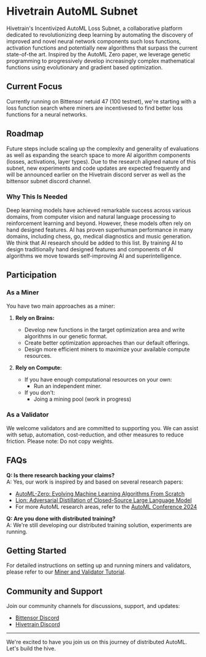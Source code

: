 # Hivetrain AutoML Subnet

Hivetrain's Incentivized AutoML Loss Subnet, a collaborative platform dedicated to revolutionizing deep learning by automating the discovery of improved and novel neural network components such loss functions, activation functions and potentially new algorithms that surpass the current state-of-the art. Inspired by the AutoML Zero paper, we leverage genetic programming to progressively develop increasingly complex mathematical functions using evolutionary and gradient based optimization.

## Current Focus

Currently running on Bittensor netuid 47 (100 testnet), we're starting with a loss function search where miners are incentivesed to find better loss functions for a neural networks.

## Roadmap

Future steps include scaling up the complexity and generality of evaluations as well as expanding the search space to more AI algorithm components (losses, activations, layer types). Due to the research aligned nature of this subnet, new experiments and code updates are expected frequently and will be announced earlier on the Hivetrain discord server as well as the bittensor subnet discord channel.

### Why This Is Needed
Deep learning models have achieved remarkable success across various domains, from computer vision and natural language processing to reinforcement learning and beyond. However, these models often rely on hand designed features. AI has proven superhuman performance in many domains, including chess, go, medical diagnostics and music generation. We think that AI research should be added to this list. By training AI to design traditionally hand designed features and components of AI algorithms we move towards self-improving AI and superintelligence. 

## Participation

### As a Miner

You have two main approaches as a miner:

1. **Rely on Brains:**
   - Develop new functions in the target optimization area and write algorithms in our genetic format.
   - Create better optimization approaches than our default offerings.
   - Design more efficient miners to maximize your available compute resources.

2. **Rely on Compute:**
   - If you have enough computational resources on your own:
     - Run an independent miner.
   - If you don't:
     - Joing a mining pool (work in progress)

### As a Validator

We welcome validators and are committed to supporting you. We can assist with setup, automation, cost-reduction, and other measures to reduce friction. Please note: Do not copy weights.

## FAQs

**Q: Is there research backing your claims?**  
A: Yes, our work is inspired by and based on several research papers:
- [AutoML-Zero: Evolving Machine Learning Algorithms From Scratch](https://arxiv.org/abs/2003.03384)
- [Lion: Adversarial Distillation of Closed-Source Large Language Model](https://arxiv.org/abs/2302.06675)
- For more AutoML research areas, refer to the [AutoML Conference 2024](https://2024.automl.cc/)

**Q: Are you done with distributed training?**  
A: We're still developing our distributed training solution, experiments are running. 

## Getting Started

For detailed instructions on setting up and running miners and validators, please refer to our [Miner and Validator Tutorial](docs/tutorial.md).

## Community and Support

Join our community channels for discussions, support, and updates:
- [Bittensor Discord](https://discord.com/channels/799672011265015819/1174839377659183174)
- [Hiveτrain Discord](https://discord.gg/JpRSqTBBZU)

---

We're excited to have you join us on this journey of distributed AutoML. Let's build the hive.
